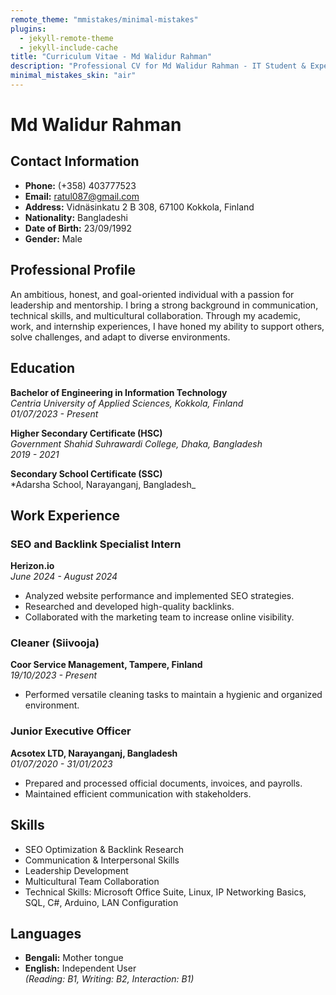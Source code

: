 ```yaml
---
remote_theme: "mmistakes/minimal-mistakes"
plugins:
  - jekyll-remote-theme
  - jekyll-include-cache
title: "Curriculum Vitae - Md Walidur Rahman"
description: "Professional CV for Md Walidur Rahman - IT Student & Experienced Professional"
minimal_mistakes_skin: "air"
---
```


# Md Walidur Rahman

## Contact Information
- **Phone:** (+358) 403777523
- **Email:** [ratul087@gmail.com](mailto:ratul087@gmail.com)
- **Address:** Vidnäsinkatu 2 B 308, 67100 Kokkola, Finland
- **Nationality:** Bangladeshi
- **Date of Birth:** 23/09/1992
- **Gender:** Male

## Professional Profile
An ambitious, honest, and goal-oriented individual with a passion for leadership and mentorship. I bring a strong background in communication, technical skills, and multicultural collaboration. Through my academic, work, and internship experiences, I have honed my ability to support others, solve challenges, and adapt to diverse environments.

## Education

**Bachelor of Engineering in Information Technology**  
*Centria University of Applied Sciences, Kokkola, Finland*  
_01/07/2023 - Present_

**Higher Secondary Certificate (HSC)**  
*Government Shahid Suhrawardi College, Dhaka, Bangladesh*  
_2019 - 2021_

**Secondary School Certificate (SSC)**  
*Adarsha School, Narayanganj, Bangladesh_

## Work Experience

### SEO and Backlink Specialist Intern
**Herizon.io**  
*June 2024 - August 2024*  
- Analyzed website performance and implemented SEO strategies.
- Researched and developed high-quality backlinks.
- Collaborated with the marketing team to increase online visibility.

### Cleaner (Siivooja)
**Coor Service Management, Tampere, Finland**  
*19/10/2023 - Present*  
- Performed versatile cleaning tasks to maintain a hygienic and organized environment.

### Junior Executive Officer
**Acsotex LTD, Narayanganj, Bangladesh**  
*01/07/2020 - 31/01/2023*  
- Prepared and processed official documents, invoices, and payrolls.
- Maintained efficient communication with stakeholders.

## Skills
- SEO Optimization & Backlink Research
- Communication & Interpersonal Skills
- Leadership Development
- Multicultural Team Collaboration
- Technical Skills: Microsoft Office Suite, Linux, IP Networking Basics, SQL, C#, Arduino, LAN Configuration

## Languages
- **Bengali:** Mother tongue
- **English:** Independent User  
  *(Reading: B1, Writing: B2, Interaction: B1)*
